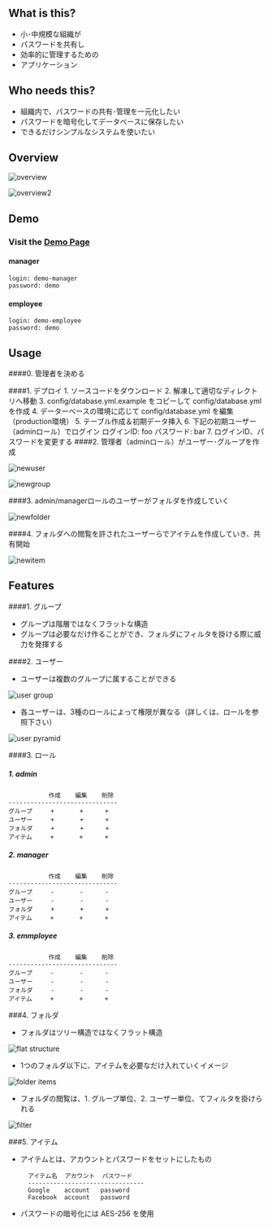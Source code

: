 ## What is this?
* 小･中規模な組織が
* パスワードを共有し
* 効率的に管理するための
* アプリケーション

## Who needs this?
* 組織内で、パスワードの共有･管理を一元化したい
* パスワードを暗号化してデータベースに保存したい
* できるだけシンプルなシステムを使いたい

## Overview

![overview](https://github.com/koyonote/password_app/raw/master/screenshot/overview.png "overview")

![overview2](https://github.com/koyonote/password_app/raw/master/screenshot/overview2.png "overview2")

## Demo
### Visit the [Demo Page](http://password-app.heroku.com/login "Demo")


#### manager

    login: demo-manager
    password: demo

#### employee

    login: demo-employee
    password: demo

## Usage

####0. 管理者を決める

####1. デプロイ
    1. ソースコードをダウンロード
    2. 解凍して適切なディレクトリへ移動
    3. config/database.yml.example をコピーして config/database.yml を作成
    4. データーベースの環境に応じて config/database.yml を編集（production環境）
    5. テーブル作成＆初期データ挿入
    6. 下記の初期ユーザー（adminロール）でログイン
      ログインID: foo
      パスワード: bar
    7. ログインID、パスワードを変更する
####2. 管理者（adminロール）がユーザー･グループを作成

![newuser](https://github.com/koyonote/password_app/raw/master/screenshot/newuser.png "newuser")

![newgroup](https://github.com/koyonote/password_app/raw/master/screenshot/newgroup.png "newgroup")

####3. admin/managerロールのユーザーがフォルダを作成していく

![newfolder](https://github.com/koyonote/password_app/raw/master/screenshot/newfolder.png "newfolder")

####4. フォルダへの閲覧を許されたユーザーらでアイテムを作成していき、共有開始

![newitem](https://github.com/koyonote/password_app/raw/master/screenshot/newitem.png "newitem")

## Features
####1. グループ

* グループは階層ではなくフラットな構造
* グループは必要なだけ作ることができ、フォルダにフィルタを掛ける際に威力を発揮する

####2. ユーザー

* ユーザーは複数のグループに属することができる

![user group](https://github.com/koyonote/password_app/raw/master/screenshot/user_group.jpg "user group")

* 各ユーザーは、3種のロールによって権限が異なる（詳しくは、ロールを参照下さい）

![user pyramid](https://github.com/koyonote/password_app/raw/master/screenshot/pyramid.jpg "user pyramid")

####3. ロール

##### 1. admin

               作成    編集    削除
    ------------------------------
    グループ     +       +      +
    ユーザー     +       +      +
    フォルダ     +       +      +
    アイテム     +       +      +

##### 2. manager

               作成    編集    削除
    ------------------------------
    グループ     -       -      -
    ユーザー     -       -      -
    フォルダ     +       +      +
    アイテム     +       +      +

##### 3. emmployee

               作成    編集    削除
    ------------------------------
    グループ     -       -      -
    ユーザー     -       -      -
    フォルダ     -       -      -
    アイテム     +       +      +

###4. フォルダ

* フォルダはツリー構造ではなくフラット構造

![flat structure](https://github.com/koyonote/password_app/raw/master/screenshot/tree-flat.jpg "tree flat")

* 1つのフォルダ以下に、アイテムを必要なだけ入れていくイメージ

![folder items](https://github.com/koyonote/password_app/raw/master/screenshot/folder_items.jpg "folder items")

* フォルダの閲覧は、1. グループ単位、2. ユーザー単位、てフィルタを掛けられる

![filter](https://github.com/koyonote/password_app/raw/master/screenshot/filter.jpg "filter")

###5. アイテム

* アイテムとは、アカウントとパスワードをセットにしたもの

        アイテム名  アカウント  パスワード
        --------------------------------
        Google    account   password
        Facebook  account   password
* パスワードの暗号化には AES-256 を使用

